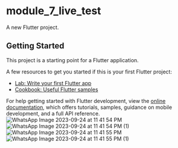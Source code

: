 # module_7_live_test

A new Flutter project.

## Getting Started

This project is a starting point for a Flutter application.

A few resources to get you started if this is your first Flutter project:

- [Lab: Write your first Flutter app](https://docs.flutter.dev/get-started/codelab)
- [Cookbook: Useful Flutter samples](https://docs.flutter.dev/cookbook)

For help getting started with Flutter development, view the
[online documentation](https://docs.flutter.dev/), which offers tutorials,
samples, guidance on mobile development, and a full API reference.
![WhatsApp Image 2023-09-24 at 11 41 54 PM](https://github.com/MosharofHossain1998/module_7_live_test/assets/75781770/062e89d8-0069-4fd1-9022-ea0d37728295)
![WhatsApp Image 2023-09-24 at 11 41 54 PM (1)](https://github.com/MosharofHossain1998/module_7_live_test/assets/75781770/f294e3bb-3a97-4a4f-83a9-776ba6af280e)
![WhatsApp Image 2023-09-24 at 11 41 55 PM](https://github.com/MosharofHossain1998/module_7_live_test/assets/75781770/005bab40-6a51-45de-8fc9-d70bd0d930e5)
![WhatsApp Image 2023-09-24 at 11 41 55 PM (1)](https://github.com/MosharofHossain1998/module_7_live_test/assets/75781770/bd1d954a-d154-4691-b0c2-4e3a8b7f73f0)
